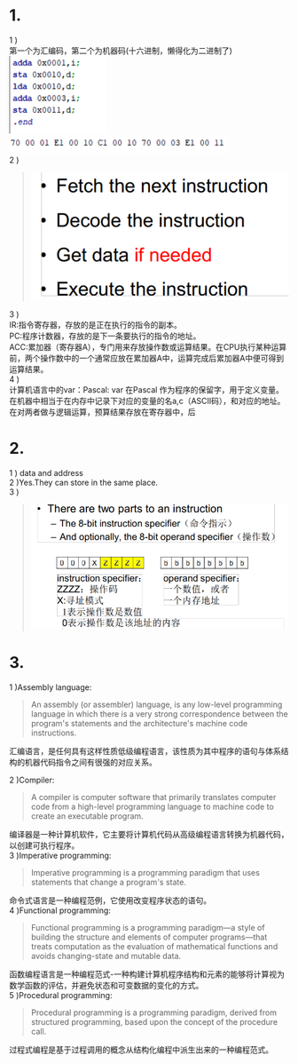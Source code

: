 # 1.
1 )  
第一个为汇编码，第二个为机器码(十六进制，懒得化为二进制了)
![](images/hw07/例子3.png)
![](images/hw07/例子4.png)  
2 )
>![](images/hw07/例子2.png)

3 )  
IR:指令寄存器，存放的是正在执行的指令的副本。   
PC:程序计数器，存放的是下一条要执行的指令的地址。   
ACC:累加器（寄存器A），专门用来存放操作数或运算结果。在CPU执行某种运算前，两个操作数中的一个通常应放在累加器A中，运算完成后累加器A中便可得到运算结果。  
4 )  
计算机语言中的var：Pascal: var 在Pascal 作为程序的保留字，用于定义变量。    
在机器中相当于在内存中记录下对应的变量的名a,c（ASCII码），和对应的地址。在对两者做与逻辑运算，预算结果存放在寄存器中，后
# 2.
1 ) data and address  
2 )Yes.They can store in the same place.  
3 )
>![](images/hw07/例子1.png)
# 3.
1 )Assembly language:
>An assembly (or assembler) language, is any low-level programming language in which there is a very strong correspondence between the program's statements and the architecture's machine code instructions.  

汇编语言，是任何具有这样性质低级编程语言，该性质为其中程序的语句与体系结构的机器代码指令之间有很强的对应关系。  

2 )Compiler:
>A compiler is computer software that primarily translates computer code from a high-level programming language to machine code to create an executable program.

编译器是一种计算机软件，它主要将计算机代码从高级编程语言转换为机器代码，以创建可执行程序。  
3 )Imperative programming:
>Imperative programming is a programming paradigm that uses statements that change a program's state.

命令式语言是一种编程范例，它使用改变程序状态的语句。  
4 )Functional programming:
>Functional programming is a programming paradigm—a style of building the structure and elements of computer programs—that treats computation as the evaluation of mathematical functions and avoids changing-state and mutable data.

函数编程语言是一种编程范式-一种构建计算机程序结构和元素的能够将计算视为数学函数的评估，并避免状态和可变数据的变化的方式。  
5 )Procedural programming:
>Procedural programming is a programming paradigm, derived from structured programming, based upon the concept of the procedure call. 

过程式编程是基于过程调用的概念从结构化编程中派生出来的一种编程范式。